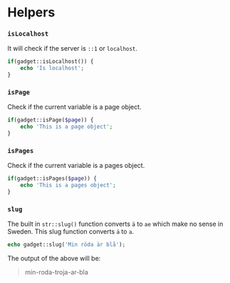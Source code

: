 # Helpers

### `isLocalhost`

It will check if the server is `::1` or `localhost`.

```php
if(gadget::isLocalhost()) {
    echo 'Is localhost';
}
```

### `isPage`

Check if the current variable is a page object.

```php
if(gadget::isPage($page)) {
    echo 'This is a page object';
}
```

### `isPages`

Check if the current variable is a pages object.

```php
if(gadget::isPages($page)) {
    echo 'This is a pages object';
}
```

### `slug`

The built in `str::slug()` function converts `ä` to `ae` which make no sense in Sweden. This slug function converts `ä` to `a`.

```php
echo gadget::slug('Min röda är blå');
```

The output of the above will be:

>min-roda-troja-ar-bla